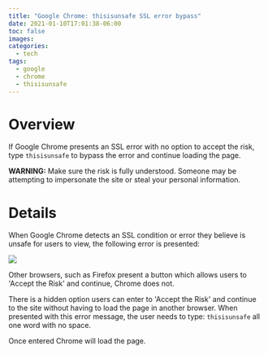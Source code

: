 ```yaml
---
title: "Google Chrome: thisisunsafe SSL error bypass"
date: 2021-01-10T17:01:38-06:00
toc: false
images:
categories:
  - tech
tags: 
  - google
  - chrome
  - thisisunsafe
---
```


# Overview

If Google Chrome presents an SSL error with no option to accept the risk, type `thisisunsafe` to bypass the error and continue loading the page.  

**WARNING:** Make sure the risk is fully understood.  Someone may be attempting to impersonate the site or steal your personal information. 

# Details

When Google Chrome detects an SSL condition or error they believe is unsafe for users to view, the following error is presented:

![](/images/2021-01-10-17-01-53.png)

Other browsers, such as Firefox present a button which allows users to 'Accept the Risk' and continue, Chrome does not.

There is a hidden option users can enter to 'Accept the Risk' and continue to the site without having to load the page in another browser.  When presented with this error message, the user needs to type: `thisisunsafe` all one word with no space.

Once entered Chrome will load the page.